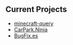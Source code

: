 ## Current Projects
* [minecraft-query](/projects/current/minecraft-query.md)
* [CarPark.Ninja](/projects/current/carpark.ninja.md)
* [BugFix.es](/projects/current/bugfix.es.md)

